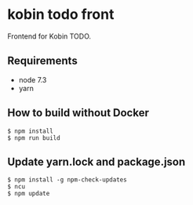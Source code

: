 # kobin todo front

Frontend for Kobin TODO.

## Requirements

- node 7.3
- yarn

## How to build without Docker

```console
$ npm install
$ npm run build
```

## Update yarn.lock and package.json

```console
$ npm install -g npm-check-updates
$ ncu
$ npm update
```
